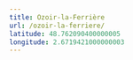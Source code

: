 ```yaml
---
title: Ozoir-la-Ferrière
url: /ozoir-la-ferriere/
latitude: 48.762090400000005
longitude: 2.6719421000000003
---
```

